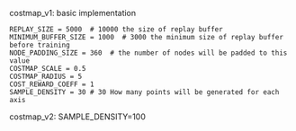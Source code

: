costmap_v1: basic implementation 

    REPLAY_SIZE = 5000  # 10000 the size of replay buffer
    MINIMUM_BUFFER_SIZE = 1000  # 3000 the minimum size of replay buffer before training
    NODE_PADDING_SIZE = 360  # the number of nodes will be padded to this value
    COSTMAP_SCALE = 0.5 
    COSTMAP_RADIUS = 5
    COST_REWARD_COEFF = 1
    SAMPLE_DENSITY = 30 # 30 How many points will be generated for each axis

costmap_v2:  SAMPLE_DENSITY=100